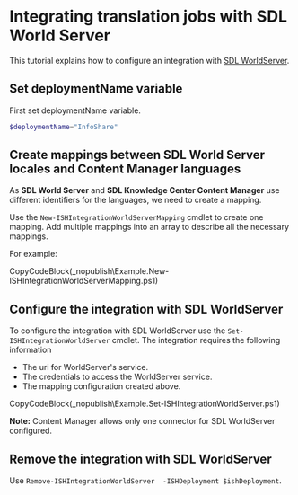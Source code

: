 ﻿# Integrating translation jobs with SDL World Server

This tutorial explains how to configure an integration with [SDL WorldServer](http://www.sdl.com/solution/language/translation-management/worldserver/).

## Set deploymentName variable
First set deploymentName variable.

```powershell
$deploymentName="InfoShare"
```

## Create mappings between SDL World Server locales and Content Manager languages

As **SDL World Server** and **SDL Knowledge Center Content Manager** use different identifiers for the languages, we need to create a mapping.

Use the `New-ISHIntegrationWorldServerMapping` cmdlet to create one mapping. 
Add multiple mappings into an array to describe all the necessary mappings. 

For example:

CopyCodeBlock(_nopublish\Example.New-ISHIntegrationWorldServerMapping.ps1)

## Configure the integration with SDL WorldServer

To configure the integration with SDL WorldServer use the `Set-ISHIntegrationWorldServer` cmdlet. 
The integration requires the following information

- The uri for WorldServer's service.
- The credentials to access the WorldServer service.
- The mapping configuration created above.

CopyCodeBlock(_nopublish\Example.Set-ISHIntegrationWorldServer.ps1)

**Note:** Content Manager allows only one connector for SDL WorldServer configured. 

## Remove the integration with SDL WorldServer

Use `Remove-ISHIntegrationWorldServer  -ISHDeployment $ishDeployment`.